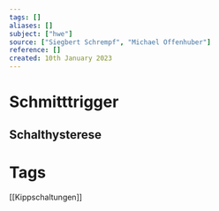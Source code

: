 ```yaml
---
tags: []
aliases: []
subject: ["hwe"]
source: ["Siegbert Schrempf", "Michael Offenhuber"]
reference: []
created: 10th January 2023
---
```


# Schmitttrigger



## Schalthysterese


# Tags
[[Kippschaltungen]]